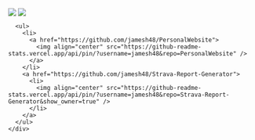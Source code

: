 <!DOCTYPE html>

<html>
  <body>
    <div>
      <div>
        <img align="center" src="https://github-readme-stats.vercel.app/api?username=jamesh48&theme=tokyonight&show_icons=true&count_private=true&hide=stars"/>
        <img align="center" src="https://github-readme-stats.vercel.app/api/top-langs/?username=jamesh48&theme=tokyonight&layout=compact"/>
      </div>
      
      <ul>
        <li>
          <a href="https://github.com/jamesh48/PersonalWebsite">
            <img align="center" src="https://github-readme-stats.vercel.app/api/pin/?username=jamesh48&repo=PersonalWebsite" />
          </a>
        </li>
        <a href="https://github.com/jamesh48/Strava-Report-Generator">
          <li>
            <img align="center" src="https://github-readme-stats.vercel.app/api/pin/?username=jamesh48&repo=Strava-Report-Generator&show_owner=true" />
          </li>
        </a>
      </ul>
    </div>
    
  </body>
</html>

